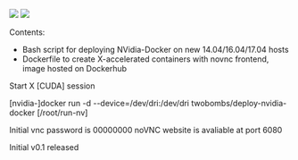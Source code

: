 ![](https://img.shields.io/docker/build/jrottenberg/ffmpeg.svg)
![](https://img.shields.io/docker/automated/jrottenberg/ffmpeg.svg)

Contents:

- Bash script for deploying NVidia-Docker on new 14.04/16.04/17.04 hosts
- Dockerfile to create X-accelerated containers with novnc frontend, image hosted on Dockerhub

Start X [CUDA] session

[nvidia-]docker run -d --device=/dev/dri:/dev/dri twobombs/deploy-nvidia-docker [/root/run-nv]

Initial vnc password is 00000000
noVNC website is avaliable at port 6080

Initial v0.1 released
